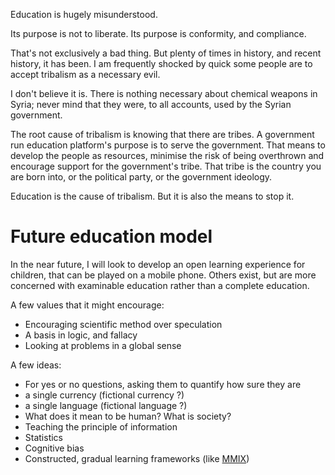 <!-- post-title: The dangers of a free, open and accessible universal education platform -->
<!-- post-timestamp: 1539670466019 -->

Education is hugely misunderstood.

Its purpose is not to liberate. Its purpose is conformity, and
compliance.

That's not exclusively a bad thing. But plenty of times in history, and
recent history, it has been. I am frequently shocked by quick some
people are to accept tribalism as a necessary evil.

I don't believe it is. There is nothing necessary about chemical weapons
in Syria; never mind that they were, to all accounts, used by the Syrian
government.

The root cause of tribalism is knowing that there are tribes. A
government run education platform's purpose is to serve the government.
That means to develop the people as resources, minimise the risk of
being overthrown and encourage support for the government's tribe. That
tribe is the country you are born into, or the political party, or the
government ideology.

Education is the cause of tribalism. But it is also the means to stop
it.

# Future education model

In the near future, I will look to develop an open learning experience
for children, that can be played on a mobile phone. Others exist, but
are more concerned with examinable education rather than a complete
education.

A few values that it might encourage:

  - Encouraging scientific method over speculation
  - A basis in logic, and fallacy
  - Looking at problems in a global sense

A few ideas:

  - For yes or no questions, asking them to quantify how sure they are
  - a single currency (fictional currency ?)
  - a single language (fictional language ?)
  - What does it mean to be human? What is society?
  - Teaching the principle of information
  - Statistics
  - Cognitive bias
  - Constructed, gradual learning frameworks (like
    [MMIX](https://en.wikipedia.org/wiki/MMIX))
